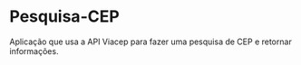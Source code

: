 # Pesquisa-CEP
Aplicação que usa a API Viacep para fazer uma pesquisa de CEP e retornar informações.

